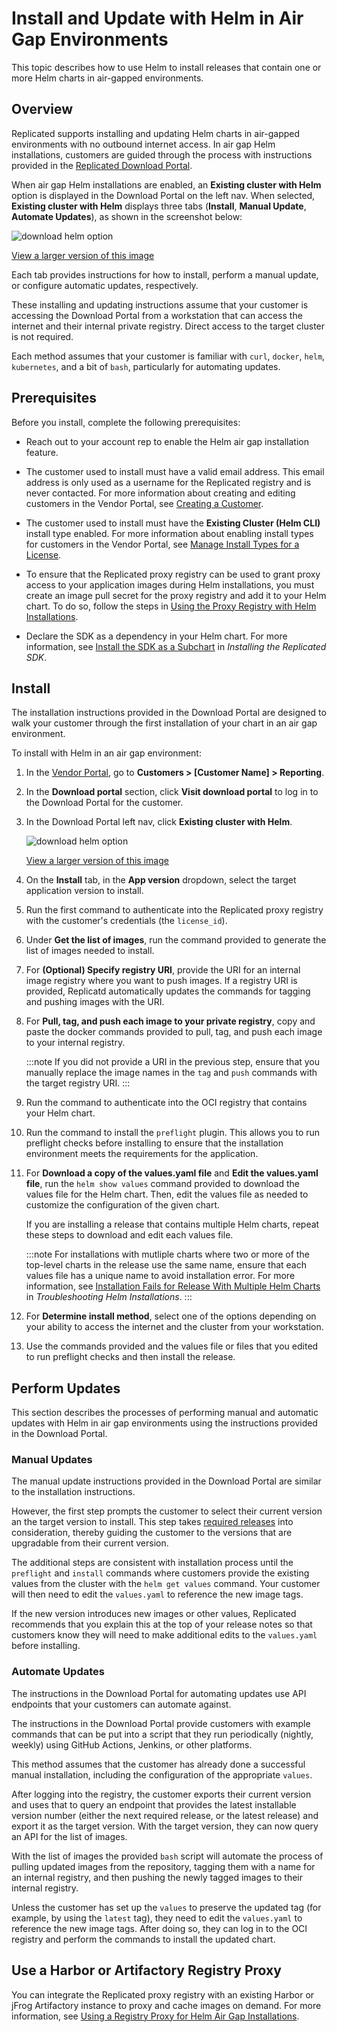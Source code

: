 # Install and Update with Helm in Air Gap Environments

This topic describes how to use Helm to install releases that contain one or more Helm charts in air-gapped environments.

## Overview

Replicated supports installing and updating Helm charts in air-gapped environments with no outbound internet access. In air gap Helm installations, customers are guided through the process with instructions provided in the [Replicated Download Portal](/vendor/releases-share-download-portal).

When air gap Helm installations are enabled, an **Existing cluster with Helm** option is displayed in the Download Portal on the left nav. When selected, **Existing cluster with Helm** displays three tabs (**Install**, **Manual Update**, **Automate Updates**), as shown in the screenshot below:

![download helm option](/images/download-helm.png)

[View a larger version of this image](/images/download-helm.png)

Each tab provides instructions for how to install, perform a manual update, or configure automatic updates, respectively.

These installing and updating instructions assume that your customer is accessing the Download Portal from a workstation that can access the internet and their internal private registry. Direct access to the target cluster is not required.

Each method assumes that your customer is familiar with `curl`, `docker`, `helm`, `kubernetes`, and a bit of `bash`, particularly for automating updates.

## Prerequisites

Before you install, complete the following prerequisites:

* Reach out to your account rep to enable the Helm air gap installation feature.

* The customer used to install must have a valid email address. This email address is only used as a username for the Replicated registry and is never contacted. For more information about creating and editing customers in the Vendor Portal, see [Creating a Customer](/vendor/releases-creating-customer).

* The customer used to install must have the **Existing Cluster (Helm CLI)** install type enabled. For more information about enabling install types for customers in the Vendor Portal, see [Manage Install Types for a License](licenses-install-types).

* To ensure that the Replicated proxy registry can be used to grant proxy access to your application images during Helm installations, you must create an image pull secret for the proxy registry and add it to your Helm chart. To do so, follow the steps in [Using the Proxy Registry with Helm Installations](/vendor/helm-image-registry).

* Declare the SDK as a dependency in your Helm chart. For more information, see [Install the SDK as a Subchart](replicated-sdk-installing#install-the-sdk-as-a-subchart) in _Installing the Replicated SDK_.

## Install

The installation instructions provided in the Download Portal are designed to walk your customer through the first installation of your chart in an air gap environment.

To install with Helm in an air gap environment:

1. In the [Vendor Portal](https://vendor.replicated.com), go to **Customers > [Customer Name] > Reporting**.

1. In the **Download portal** section, click **Visit download portal** to log in to the Download Portal for the customer.

1. In the Download Portal left nav, click **Existing cluster with Helm**. 

     ![download helm option](/images/download-helm.png)

     [View a larger version of this image](/images/download-helm.png)

1. On the **Install** tab, in the **App version** dropdown, select the target application version to install.

1. Run the first command to authenticate into the Replicated proxy registry with the customer's credentials (the `license_id`).

1. Under **Get the list of images**, run the command provided to generate the list of images needed to install.

1. For **(Optional) Specify registry URI**, provide the URI for an internal image registry where you want to push images. If a registry URI is provided, Replicatd automatically updates the commands for tagging and pushing images with the URI.    

1. For **Pull, tag, and push each image to your private registry**, copy and paste the docker commands provided to pull, tag, and push each image to your internal registry.

    :::note
    If you did not provide a URI in the previous step, ensure that you manually replace the image names in the `tag` and `push` commands with the target registry URI.
    :::

1. Run the command to authenticate into the OCI registry that contains your Helm chart.

1. Run the command to install the `preflight` plugin. This allows you to run preflight checks before installing to ensure that the installation environment meets the requirements for the application.

1. For **Download a copy of the values.yaml file** and **Edit the values.yaml file**, run the `helm show values` command provided to download the values file for the Helm chart. Then, edit the values file as needed to customize the configuration of the given chart.

    If you are installing a release that contains multiple Helm charts, repeat these steps to download and edit each values file.

    :::note
    For installations with mutliple charts where two or more of the top-level charts in the release use the same name, ensure that each values file has a unique name to avoid installation error. For more information, see [Installation Fails for Release With Multiple Helm Charts](helm-install-troubleshooting#air-gap-values-file-conflict) in _Troubleshooting Helm Installations_.
    :::

1. For **Determine install method**, select one of the options depending on your ability to access the internet and the cluster from your workstation.

1. Use the commands provided and the values file or files that you edited to run preflight checks and then install the release.

## Perform Updates

This section describes the processes of performing manual and automatic updates with Helm in air gap environments using the instructions provided in the Download Portal.

### Manual Updates

The manual update instructions provided in the Download Portal are similar to the installation instructions.

However, the first step prompts the customer to select their current version an the target version to install. This step takes [required releases](/vendor/releases-about#properties) into consideration, thereby guiding the customer to the versions that are upgradable from their current version. 

The additional steps are consistent with installation process until the `preflight` and `install` commands where customers provide the existing values from the cluster with the `helm get values` command. Your customer will then need to edit the `values.yaml` to reference the new image tags.

If the new version introduces new images or other values, Replicated recommends that you explain this at the top of your release notes so that customers know they will need to make additional edits to the `values.yaml` before installing. 

### Automate Updates

The instructions in the Download Portal for automating updates use API endpoints that your customers can automate against. 

The instructions in the Download Portal provide customers with example commands that can be put into a script that they run periodically (nightly, weekly) using GitHub Actions, Jenkins, or other platforms.

This method assumes that the customer has already done a successful manual installation, including the configuration of the appropriate `values`.

After logging into the registry, the customer exports their current version and uses that to query an endpoint that provides the latest installable version number (either the next required release, or the latest release) and export it as the target version. With the target version, they can now query an API for the list of images. 

With the list of images the provided `bash` script will automate the process of pulling updated images from the repository, tagging them with a name for an internal registry, and then pushing the newly tagged images to their internal registry. 

Unless the customer has set up the `values` to preserve the updated tag (for example, by using the `latest` tag), they need to edit the `values.yaml` to reference the new image tags. After doing so, they can log in to the OCI registry and perform the commands to install the updated chart.

## Use a Harbor or Artifactory Registry Proxy

You can integrate the Replicated proxy registry with an existing Harbor or jFrog Artifactory instance to proxy and cache images on demand. For more information, see [Using a Registry Proxy for Helm Air Gap Installations](using-third-party-registry-proxy).